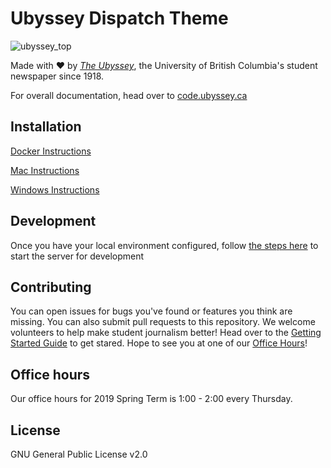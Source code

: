 # Ubyssey Dispatch Theme

![ubyssey_top](https://user-images.githubusercontent.com/9669739/46310069-2e177400-c573-11e8-8b94-bf567daf5f45.png)

Made with :heart: by [_The Ubyssey_](https://www.ubyssey.ca/), the University of British Columbia's student newspaper since 1918.

For overall documentation, head over to [code.ubyssey.ca](https://code.ubyssey.ca)

## Installation

[Docker Instructions](https://code.ubyssey.ca/installation/docker.html)

[Mac Instructions](https://code.ubyssey.ca/installation/mac.html)

[Windows Instructions](https://code.ubyssey.ca/installation/windows.html)

## Development

Once you have your local environment configured, follow [the steps here](https://code.ubyssey.ca/installation/running-the-server) to start the server for development

## Contributing

You can open issues for bugs you've found or features you think are missing. You can also submit pull requests to this repository. We welcome volunteers to help make student journalism better! Head over to the [Getting Started Guide](https://code.ubyssey.ca/getting-started) to get stared. Hope to see you at one of our [Office Hours](https://code.ubyssey.ca/office-hour)!

## Office hours

Our office hours for 2019 Spring Term is 1:00 - 2:00 every Thursday.

## License

GNU General Public License v2.0
